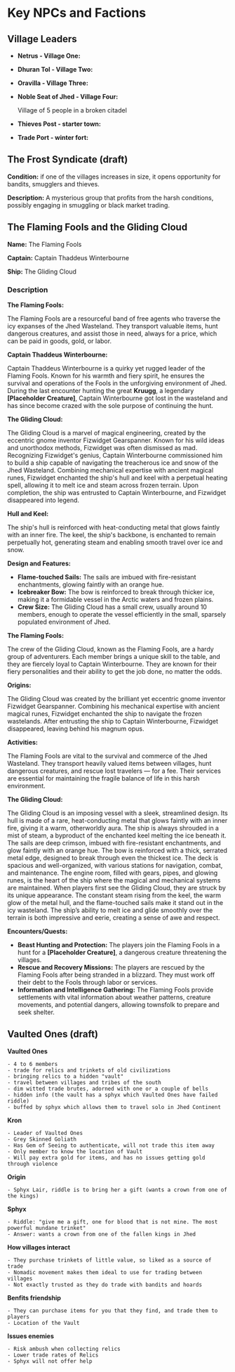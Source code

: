 # Key NPCs and Factions


## Village Leaders

- **Netrus - Village One:** 

- **Dhuran Tol - Village Two:**



- **Oravilla - Village Three:**

    

- **Noble Seat of Jhed - Village Four:**

    Village of 5 people in a broken citadel

- **Thieves Post - starter town:**

- **Trade Port - winter fort:**


## The Frost Syndicate (draft)
 
**Condition:** if one of the villages increases in size, it opens opportunity for bandits, smugglers and thieves.

**Description:**  A mysterious group that profits from the harsh conditions, possibly engaging in smuggling or black market trading.

## The Flaming Fools and the Gliding Cloud

**Name:** The Flaming Fools

**Captain:** Captain Thaddeus Winterbourne

**Ship:** The Gliding Cloud

### Description

**The Flaming Fools:**

The Flaming Fools are a resourceful band of free agents who traverse the icy expanses of the Jhed Wasteland. They transport valuable items, hunt dangerous creatures, and assist those in need, always for a price, which can be paid in goods, gold, or labor.

**Captain Thaddeus Winterbourne:**

Captain Thaddeus Winterbourne is a quirky yet rugged leader of the Flaming Fools. Known for his warmth and fiery spirit, he ensures the survival and operations of the Fools in the unforgiving environment of Jhed. During the last encounter hunting the great **Kruugg**, a legendary **[Placeholder Creature]**, Captain Winterbourne got lost in the wasteland and has since become crazed with the sole purpose of continuing the hunt.

**The Gliding Cloud:**

The Gliding Cloud is a marvel of magical engineering, created by the eccentric gnome inventor Fizwidget Gearspanner. Known for his wild ideas and unorthodox methods, Fizwidget was often dismissed as mad. Recognizing Fizwidget's genius, Captain Winterbourne commissioned him to build a ship capable of navigating the treacherous ice and snow of the Jhed Wasteland. Combining mechanical expertise with ancient magical runes, Fizwidget enchanted the ship's hull and keel with a perpetual heating spell, allowing it to melt ice and steam across frozen terrain. Upon completion, the ship was entrusted to Captain Winterbourne, and Fizwidget disappeared into legend.

**Hull and Keel:**

The ship's hull is reinforced with heat-conducting metal that glows faintly with an inner fire. The keel, the ship's backbone, is enchanted to remain perpetually hot, generating steam and enabling smooth travel over ice and snow.

**Design and Features:**

- **Flame-touched Sails:** The sails are imbued with fire-resistant enchantments, glowing faintly with an orange hue.
- **Icebreaker Bow:** The bow is reinforced to break through thicker ice, making it a formidable vessel in the Arctic waters and frozen plains.
- **Crew Size:** The Gliding Cloud has a small crew, usually around 10 members, enough to operate the vessel efficiently in the small, sparsely populated environment of Jhed.

**The Flaming Fools:**

The crew of the Gliding Cloud, known as the Flaming Fools, are a hardy group of adventurers. Each member brings a unique skill to the table, and they are fiercely loyal to Captain Winterbourne. They are known for their fiery personalities and their ability to get the job done, no matter the odds.

**Origins:**

The Gliding Cloud was created by the brilliant yet eccentric gnome inventor Fizwidget Gearspanner. Combining his mechanical expertise with ancient magical runes, Fizwidget enchanted the ship to navigate the frozen wastelands. After entrusting the ship to Captain Winterbourne, Fizwidget disappeared, leaving behind his magnum opus.

**Activities:**

The Flaming Fools are vital to the survival and commerce of the Jhed Wasteland. They transport heavily valued items between villages, hunt dangerous creatures, and rescue lost travelers — for a fee. Their services are essential for maintaining the fragile balance of life in this harsh environment.

**The Gliding Cloud:**

The Gliding Cloud is an imposing vessel with a sleek, streamlined design. Its hull is made of a rare, heat-conducting metal that glows faintly with an inner fire, giving it a warm, otherworldly aura. The ship is always shrouded in a mist of steam, a byproduct of the enchanted keel melting the ice beneath it. The sails are deep crimson, imbued with fire-resistant enchantments, and glow faintly with an orange hue. The bow is reinforced with a thick, serrated metal edge, designed to break through even the thickest ice. The deck is spacious and well-organized, with various stations for navigation, combat, and maintenance. The engine room, filled with gears, pipes, and glowing runes, is the heart of the ship where the magical and mechanical systems are maintained. When players first see the Gliding Cloud, they are struck by its unique appearance. The constant steam rising from the keel, the warm glow of the metal hull, and the flame-touched sails make it stand out in the icy wasteland. The ship’s ability to melt ice and glide smoothly over the terrain is both impressive and eerie, creating a sense of awe and respect.

**Encounters/Quests:**

- **Beast Hunting and Protection:** The players join the Flaming Fools in a hunt for a **[Placeholder Creature]**, a dangerous creature threatening the villages.
- **Rescue and Recovery Missions:** The players are rescued by the Flaming Fools after being stranded in a blizzard. They must work off their debt to the Fools through labor or services.
- **Information and Intelligence Gathering:** The Flaming Fools provide settlements with vital information about weather patterns, creature movements, and potential dangers, allowing townsfolk to prepare and seek shelter.

## Vaulted Ones (draft)

**Vaulted Ones**

    - 4 to 6 members
    - trade for relics and trinkets of old civilizations 
    - bringing relics to a hidden "vault"
    - travel between villages and tribes of the south
    - dim witted trade brutes, adorned with one or a couple of bells
    - hidden info (the vault has a sphyx which Vaulted Ones have failed riddle)
    - buffed by sphyx which allows them to travel solo in Jhed Continent

**Kron**

    - Leader of Vaulted Ones
    - Grey Skinned Goliath
    - Has Gem of Seeing to authenticate, will not trade this item away
    - Only member to know the location of Vault
    - Will pay extra gold for items, and has no issues getting gold through violence

**Origin**

    - Sphyx Lair, riddle is to bring her a gift (wants a crown from one of the kings)

**Sphyx**

    - Riddle: "give me a gift, one for blood that is not mine. The most powerful mundane trinket"
    - Answer: wants a crown from one of the fallen kings in Jhed

**How villages interact**

    - They purchase trinkets of little value, so liked as a source of trade
    - Nomadic movement makes them ideal to use for trading between villages
    - Not exactly trusted as they do trade with bandits and hoards

**Benfits friendship**

    - They can purchase items for you that they find, and trade them to players
    - Location of the Vault

**Issues enemies**

    - Risk ambush when collecting relics
    - Lower trade rates of Relics
    - Sphyx will not offer help
